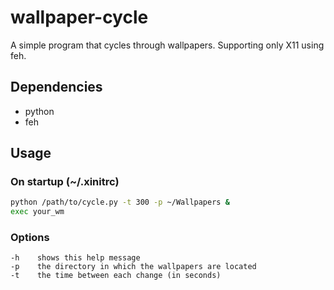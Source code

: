 # wallpaper-cycle
A simple program that cycles through wallpapers. Supporting only X11 using feh.

## Dependencies
- python
- feh

## Usage
### On startup (~/.xinitrc)
```sh
python /path/to/cycle.py -t 300 -p ~/Wallpapers &
exec your_wm
```

### Options
```
-h    shows this help message
-p    the directory in which the wallpapers are located
-t    the time between each change (in seconds)
```
